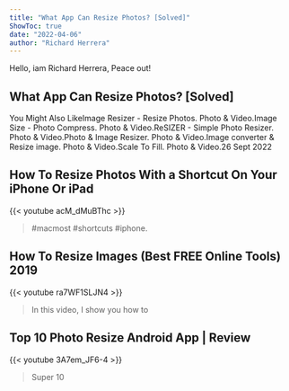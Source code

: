 ```yaml
---
title: "What App Can Resize Photos? [Solved]"
ShowToc: true 
date: "2022-04-06"
author: "Richard Herrera" 
---
```


Hello, iam Richard Herrera, Peace out!
## What App Can Resize Photos? [Solved]
You Might Also LikeImage Resizer - Resize Photos. Photo & Video.Image Size - Photo Compress. Photo & Video.ReSIZER - Simple Photo Resizer. Photo & Video.Photo & Image Resizer. Photo & Video.Image converter & Resize image. Photo & Video.Scale To Fill. Photo & Video.26 Sept 2022

## How To Resize Photos With a Shortcut On Your iPhone Or iPad
{{< youtube acM_dMuBThc >}}
>#macmost #shortcuts #iphone.

## How To Resize Images (Best FREE Online Tools) 2019
{{< youtube ra7WF1SLJN4 >}}
>In this video, I show you how to 

## Top 10 Photo Resize Android App | Review
{{< youtube 3A7em_JF6-4 >}}
>Super 10 

